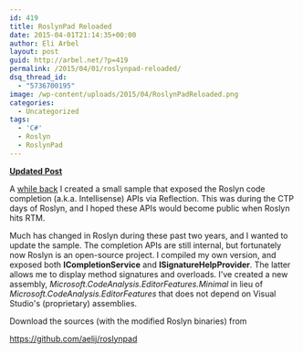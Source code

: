 ```yaml
---
id: 419
title: RoslynPad Reloaded
date: 2015-04-01T21:14:35+00:00
author: Eli Arbel
layout: post
guid: http://arbel.net/?p=419
permalink: /2015/04/01/roslynpad-reloaded/
dsq_thread_id:
  - "5736700195"
image: /wp-content/uploads/2015/04/RoslynPadReloaded.png
categories:
  - Uncategorized
tags:
  - 'C#'
  - Roslyn
  - RoslynPad
---
```

**[Updated Post](https://arbel.net/2016/02/22/roslynpad-01/)**

A [while back](https://arbel.net/2013/05/11/roslynpad/ "RoslynPad") I created a small sample that exposed the Roslyn code completion (a.k.a. Intellisense) APIs via Reflection. This was during the CTP days of Roslyn, and I hoped these APIs would become public when Roslyn hits RTM.

Much has changed in Roslyn during these past two years, and I wanted to update the sample. The completion APIs are still internal, but fortunately now Roslyn is an open-source project. I compiled my own version, and exposed both **ICompletionService** and **ISignatureHelpProvider**. The latter allows me to display method signatures and overloads. I've created a new assembly, _Microsoft.CodeAnalysis.EditorFeatures.Minimal_ in lieu of _Microsoft.CodeAnalysis.EditorFeatures_ that does not depend on Visual Studio's (proprietary) assemblies.

Download the sources (with the modified Roslyn binaries) from
  
<https://github.com/aelij/roslynpad>

&nbsp;